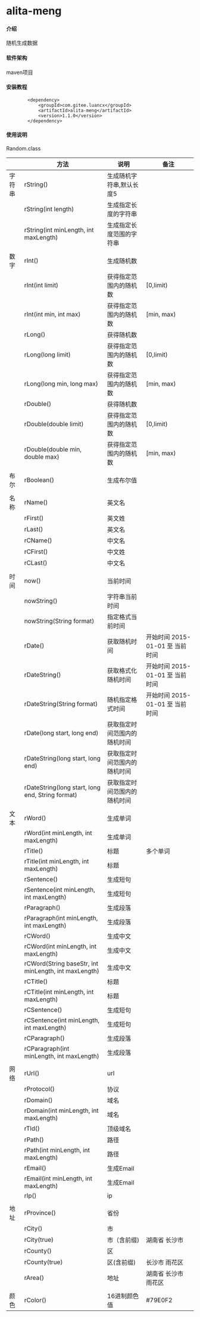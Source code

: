 # alita-meng

#### 介绍

随机生成数据

#### 软件架构

maven项目

#### 安装教程

```
        <dependency>
            <groupId>com.gitee.luancx</groupId>
            <artifactId>alita-meng</artifactId>
            <version>1.1.0</version>
        </dependency>
```

#### 使用说明

Random.class

|        | 方法                                                 | 说明                         | 备注                            |
| ------ | ---------------------------------------------------- | ---------------------------- | ------------------------------- |
| 字符串 | rString()                                            | 生成随机字符串,默认长度5     |                                 |
|        | rString(int length)                                  | 生成指定长度的字符串         |                                 |
|        | rString(int minLength, int maxLength)                | 生成指定长度范围的字符串     |                                 |
|        |                                                      |                              |                                 |
| 数字   | rInt()                                               | 生成随机数                   |                                 |
|        | rInt(int limit)                                      | 获得指定范围内的随机数       | [0,limit)                       |
|        | rInt(int min, int max)                               | 获得指定范围内的随机数       | [min, max)                      |
|        | rLong()                                              | 获得随机数                   |                                 |
|        | rLong(long limit)                                    | 获得指定范围内的随机数       | [0,limit)                       |
|        | rLong(long min, long max)                            | 获得指定范围内的随机数       | [min, max)                      |
|        | rDouble()                                            | 获得随机数                   |                                 |
|        | rDouble(double limit)                                | 获得指定范围内的随机数       | [0,limit)                       |
|        | rDouble(double min, double max)                      | 获得指定范围内的随机数       | [min, max)                      |
|        |                                                      |                              |                                 |
| 布尔   | rBoolean()                                           | 生成布尔值                   |                                 |
|        |                                                      |                              |                                 |
| 名称   | rName()                                              | 英文名                       |                                 |
|        | rFirst()                                             | 英文姓                       |                                 |
|        | rLast()                                              | 英文名                       |                                 |
|        | rCName()                                             | 中文名                       |                                 |
|        | rCFirst()                                            | 中文姓                       |                                 |
|        | rCLast()                                             | 中文名                       |                                 |
|        |                                                      |                              |                                 |
| 时间   | now()                                                | 当前时间                     |                                 |
|        | nowString()                                          | 字符串当前时间               |                                 |
|        | nowString(String format)                             | 指定格式当前时间             |                                 |
|        | rDate()                                              | 获取随机时间                 | 开始时间 2015-01-01 至 当前时间 |
|        | rDateString()                                        | 获取格式化随机时间           | 开始时间 2015-01-01 至 当前时间 |
|        | rDateString(String format)                           | 随机指定格式时间             | 开始时间 2015-01-01 至 当前时间 |
|        | rDate(long start, long end)                          | 获取指定时间范围内的随机时间 |                                 |
|        | rDateString(long start, long end)                    | 获取指定时间范围内的随机时间 |                                 |
|        | rDateString(long start, long end, String format)     | 获取指定时间范围内的随机时间 |                                 |
|        |                                                      |                              |                                 |
| 文本   | rWord()                                              | 生成单词                     |                                 |
|        | rWord(int minLength, int maxLength)                  | 生成单词                     |                                 |
|        | rTitle()                                             | 标题                         | 多个单词                        |
|        | rTitle(int minLength, int maxLength)                 | 标题                         |                                 |
|        | rSentence()                                          | 生成短句                     |                                 |
|        | rSentence(int minLength, int maxLength)              | 生成短句                     |                                 |
|        | rParagraph()                                         | 生成段落                     |                                 |
|        | rParagraph(int minLength, int maxLength)             | 生成段落                     |                                 |
|        | rCWord()                                             | 生成中文                     |                                 |
|        | rCWord(int minLength, int maxLength)                 | 生成中文                     |                                 |
|        | rCWord(String baseStr, int minLength, int maxLength) | 生成中文                     |                                 |
|        | rCTitle()                                            | 标题                         |                                 |
|        | rCTitle(int minLength, int maxLength)                | 标题                         |                                 |
|        | rCSentence()                                         | 生成短句                     |                                 |
|        | rCSentence(int minLength, int maxLength)             | 生成短句                     |                                 |
|        | rCParagraph()                                        | 生成段落                     |                                 |
|        | rCParagraph(int minLength, int maxLength)            | 生成段落                     |                                 |
|        |                                                      |                              |                                 |
| 网络   | rUrl()                                               | url                          |                                 |
|        | rProtocol()                                          | 协议                         |                                 |
|        | rDomain()                                            | 域名                         |                                 |
|        | rDomain(int minLength, int maxLength)                | 域名                         |                                 |
|        | rTld()                                               | 顶级域名                     |                                 |
|        | rPath()                                              | 路径                         |                                 |
|        | rPath(int minLength, int maxLength)                  | 路径                         |                                 |
|        | rEmail()                                             | 生成Email                    |                                 |
|        | rEmail(int minLength, int maxLength)                 | 生成Email                    |                                 |
|        | rIp()                                                | ip                           |                                 |
|        |                                                      |                              |                                 |
| 地址   | rProvince()                                          | 省份                         |                                 |
|        | rCity()                                              | 市                           |                                 |
|        | rCity(true)                                          | 市（含前缀)                  | 湖南省 长沙市                   |
|        | rCounty()                                            | 区                           |                                 |
|        | rCounty(true)                                        | 区(含前缀)                   | 长沙市 雨花区                   |
|        | rArea()                                              | 地址                         | 湖南省 长沙市 雨花区            |
|        |                                                      |                              |                                 |
| 颜色   | rColor()                                             | 16进制颜色值                 | #79E0F2                         |

